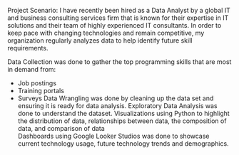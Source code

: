 Project Scenario: I have recently been hired as a Data Analyst by a global IT and business consulting services firm that is known for their expertise in IT solutions and their team of highly experienced IT consultants. In order to keep pace with changing technologies and remain competitive, my organization regularly analyzes data to help identify future skill requirements. 

Data Collection was done to gather the top programming skills that are most in demand from:
- Job postings
- Training portals
- Surveys
Data Wrangling was done by cleaning up the data set and ensuring it is ready for data analysis.
Exploratory Data Analysis was done to understand the dataset.
Visualizations using Python to highlight the distribution of data, relationships between data, the composition of data, and comparison of data  
Dashboards using Google Looker Studios was done to showcase current technology usage, future technology trends and demographics. 


